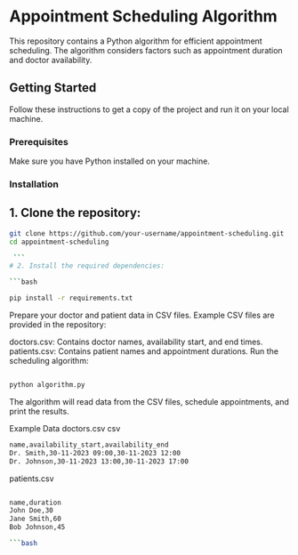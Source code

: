 # Appointment Scheduling Algorithm

This repository contains a Python algorithm for efficient appointment scheduling. The algorithm considers factors such as appointment duration and doctor availability.

## Getting Started

Follow these instructions to get a copy of the project and run it on your local machine.

### Prerequisites

Make sure you have Python installed on your machine.

### Installation

## 1. Clone the repository:

   ```bash
   git clone https://github.com/your-username/appointment-scheduling.git
   cd appointment-scheduling

    ```
# 2. Install the required dependencies:

```bash

pip install -r requirements.txt

```
Prepare your doctor and patient data in CSV files.
Example CSV files are provided in the repository:

doctors.csv: Contains doctor names, availability start, and end times.
patients.csv: Contains patient names and appointment durations.
Run the scheduling algorithm:

```bash

python algorithm.py

```
The algorithm will read data from the CSV files, schedule appointments, and print the results.

Example Data
doctors.csv
csv
```bash
name,availability_start,availability_end
Dr. Smith,30-11-2023 09:00,30-11-2023 12:00
Dr. Johnson,30-11-2023 13:00,30-11-2023 17:00

```


patients.csv
```bash

name,duration
John Doe,30
Jane Smith,60
Bob Johnson,45

```bash
